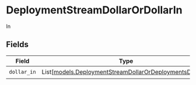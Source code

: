 # DeploymentStreamDollarOrDollarIn

In


## Fields

| Field                                                                                                                | Type                                                                                                                 | Required                                                                                                             | Description                                                                                                          |
| -------------------------------------------------------------------------------------------------------------------- | -------------------------------------------------------------------------------------------------------------------- | -------------------------------------------------------------------------------------------------------------------- | -------------------------------------------------------------------------------------------------------------------- |
| `dollar_in`                                                                                                          | List[[models.DeploymentStreamDollarOrDeploymentsDollarIn](../models/deploymentstreamdollarordeploymentsdollarin.md)] | :heavy_check_mark:                                                                                                   | N/A                                                                                                                  |